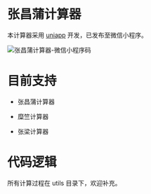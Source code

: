 # 张昌蒲计算器

本计算器采用 [uniapp](https://uniapp.dcloud.io/) 开发，已发布至微信小程序。

![张昌蒲计算器-微信小程序码](https://s2.ax1x.com/2020/02/15/1xXUnP.jpg)

# 目前支持

- 张昌蒲计算器

- 糜竺计算器

- 张梁计算器

# 代码逻辑

所有计算过程在 utils 目录下，欢迎补充。